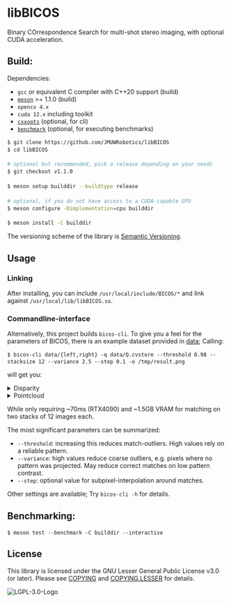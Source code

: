 # libBICOS

BInary COrrespondence Search for multi-shot stereo imaging, with optional CUDA acceleration.

## Build:

Dependencies:

- `gcc` or equivalent C compiler with C++20 support (build)
- [`meson`](https://github.com/mesonbuild/meson) >= 1.1.0 (build)
- `opencv 4.x`
- `cuda 12.x` including toolkit 
- [`cxxopts`](https://github.com/jarro2783/cxxopts) (optional, for cli)
- [`benchmark`](https://github.com/google/benchmark) (optional, for executing benchmarks)

```bash
$ git clone https://github.com/JMUWRobotics/libBICOS
$ cd libBICOS

# optional but recommended, pick a release depending on your needs
$ git checkout v1.1.0

$ meson setup builddir --buildtype release

# optional, if you do not have access to a CUDA-capable GPU
$ meson configure -Dimplementation=cpu builddir

$ meson install -C builddir
```

The versioning scheme of the library is [Semantic Versioning](https://semver.org/).

## Usage

### Linking
After installing, you can include `/usr/local/include/BICOS/*` and link against `/usr/local/lib/libBICOS.so`.

### Commandline-interface
Alternatively, this project builds `bicos-cli`. To give you a feel for the parameters of BICOS, there is an example dataset provided in [data](/data);
Calling:
```console
$ bicos-cli data/{left,right} -q data/Q.cvstore --threshold 0.98 --stacksize 12 --variance 2.5 --step 0.1 -o /tmp/result.png
```
will get you:

<details>
<summary>Disparity</summary>

![Example disparity](/example-disp.png)
</details>

<details>
<summary>Pointcloud</summary>

![Example pointcloud](/example-pcl.png)
</details>

While only requiring ~70ms (RTX4090) and ~1.5GB VRAM for matching on two stacks of 12 images each.

The most significant parameters can be summarized:

- `--threshold`: increasing this reduces match-outliers. High values rely on a reliable pattern.
- `--variance`: high values reduce coarse outliers, e.g. pixels where no pattern was projected. May reduce correct matches on low pattern contrast.
- `--step`: optional value for subpixel-interpolation around matches.

Other settings are available; Try `bicos-cli -h` for details.

## Benchmarking:

```console
$ meson test --benchmark -C builddir --interactive
```

## License

This library is licensed under the GNU Lesser General Public License v3.0 (or later).
Please see [COPYING](/COPYING) and [COPYING.LESSER](/COPYING.LESSER) for details.

![LGPL-3.0-Logo](https://www.gnu.org/graphics/lgplv3-147x51.png)

